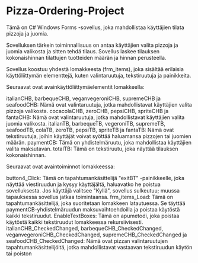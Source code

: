 # Pizza-Ordering-Project
Tämä on C# Windows Forms -sovellus, joka mahdollistaa käyttäjien tilata pizzoja ja juomia.

Sovelluksen tärkein toiminnallisuus on antaa käyttäjien valita pizzoja ja juomia valikosta ja sitten tehdä tilaus. Sovellus laskee tilauksen kokonaishinnan tilattujen tuotteiden määrän ja hinnan perusteella.

Sovellus koostuu yhdestä lomakkeesta (frm_items), joka sisältää erilaisia käyttöliittymän elementtejä, kuten valintaruutuja, tekstiruutuja ja painikkeita.

Seuraavat ovat avainkäyttöliittymäelementit lomakkeella: 

italianCHB, barbequeCHB, veganvegeroniCHB, supremeCHB ja seafoodCHB: Nämä ovat valintaruutuja, jotka mahdollistavat käyttäjien valita pizzoja valikosta.
cocacolaCHB, zeroCHB, pepsiCHB, spriteCHB ja fantaCHB: Nämä ovat valintaruutuja, jotka mahdollistavat käyttäjien valita juomia valikosta.
italianTB, barbequeTB, vegeroniTB, supremeTB, seafoodTB, colaTB, zeroTB, pepsiTB, spriteTB ja fantaTB: Nämä ovat tekstiruutuja, joihin käyttäjät voivat syöttää haluamansa pizzojen tai juomien määrän.
paymentCB: Tämä on yhdistelmäruutu, joka mahdollistaa käyttäjien valita maksutavan.
totalTB: Tämä on tekstiruutu, joka näyttää tilauksen kokonaishinnan.


Seuraavat ovat avaintoiminnot lomakkeessa:

button4_Click: Tämä on tapahtumankäsittelijä "exitBT" -painikkeelle, joka näyttää viestiruudun ja kysyy käyttäjältä, haluavatko he poistua sovelluksesta. Jos käyttäjä valitsee "Kyllä", sovellus sulkeutuu; muussa tapauksessa sovellus jatkaa toimintaansa.
frm_items_Load: Tämä on tapahtumankäsittelijä, joka suoritetaan lomakkeen latautuessa. Se täyttää paymentCB-yhdistelmäruudun maksuvaihtoehdoilla ja poistaa käytöstä kaikki tekstiruudut.
EnableTextBoxes: Tämä on apumetodi, joka poistaa käytöstä kaikki tekstiruudut lomakkeessa rekursiivisesti.
italianCHB_CheckedChanged, barbequeCHB_CheckedChanged, veganvegeroniCHB_CheckedChanged, supremeCHB_CheckedChanged ja seafoodCHB_CheckedChanged: Nämä ovat pizzan valintaruutujen tapahtumankäsittelijöitä, jotka mahdollistavat vastaavan tekstiruudun käytön tai poiston
